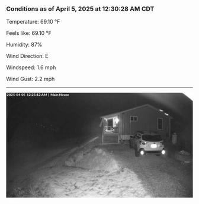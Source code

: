 ### Conditions as of April 5, 2025 at 12:30:28 AM CDT 

Temperature: 69.10 &deg;F

Feels like: 69.10 &deg;F

Humidity: 87%

Wind Direction: E

Windspeed: 1.6 mph

Wind Gust: 2.2 mph

---

<img src="./images/latest.jpeg"/>

